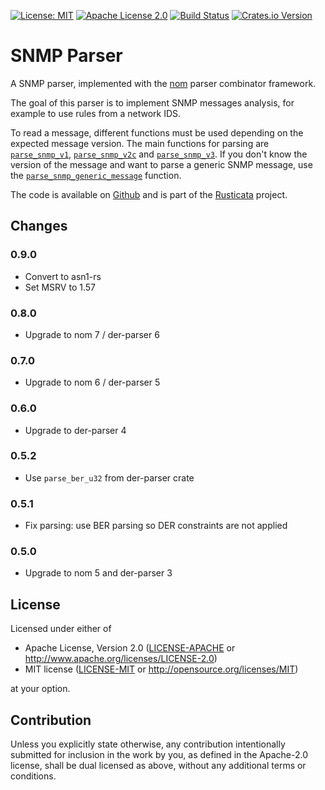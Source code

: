 <!-- cargo-sync-readme start -->

[![License: MIT](https://img.shields.io/badge/License-MIT-yellow.svg)](./LICENSE-MIT)
[![Apache License 2.0](https://img.shields.io/badge/License-Apache%202.0-blue.svg)](./LICENSE-APACHE)
[![Build Status](https://travis-ci.org/rusticata/snmp-parser.svg?branch=master)](https://travis-ci.org/rusticata/snmp-parser)
[![Crates.io Version](https://img.shields.io/crates/v/snmp-parser.svg)](https://crates.io/crates/snmp-parser)

# SNMP Parser

A SNMP parser, implemented with the [nom](https://github.com/Geal/nom)
parser combinator framework.

The goal of this parser is to implement SNMP messages analysis, for example
to use rules from a network IDS.

To read a message, different functions must be used depending on the expected message
version. The main functions for parsing are [`parse_snmp_v1`](https://docs.rs/snmp-parser/latest/snmp_parser/snmp/fn.parse_snmp_v1.html),
[`parse_snmp_v2c`](https://docs.rs/snmp-parser/latest/snmp_parser/snmp/fn.parse_snmp_v2c.html) and
[`parse_snmp_v3`](https://docs.rs/snmp-parser/latest/snmp_parser/snmpv3/fn.parse_snmp_v3.html).
If you don't know the version of the message and want to parse a generic SNMP message,
use the [`parse_snmp_generic_message`](https://docs.rs/snmp-parser/latest/snmp_parser/fn.parse_snmp_generic_message.html) function.

The code is available on [Github](https://github.com/rusticata/snmp-parser)
and is part of the [Rusticata](https://github.com/rusticata) project.
<!-- cargo-sync-readme end -->

## Changes

### 0.9.0

- Convert to asn1-rs
- Set MSRV to 1.57

### 0.8.0

- Upgrade to nom 7 / der-parser 6

### 0.7.0

- Upgrade to nom 6 / der-parser 5

### 0.6.0

- Upgrade to der-parser 4

### 0.5.2

- Use `parse_ber_u32` from der-parser crate

### 0.5.1

- Fix parsing: use BER parsing so DER constraints are not applied

### 0.5.0

- Upgrade to nom 5 and der-parser 3

## License

Licensed under either of

 * Apache License, Version 2.0
   ([LICENSE-APACHE](LICENSE-APACHE) or http://www.apache.org/licenses/LICENSE-2.0)
 * MIT license
   ([LICENSE-MIT](LICENSE-MIT) or http://opensource.org/licenses/MIT)

at your option.

## Contribution

Unless you explicitly state otherwise, any contribution intentionally submitted
for inclusion in the work by you, as defined in the Apache-2.0 license, shall be
dual licensed as above, without any additional terms or conditions.
